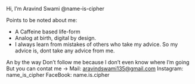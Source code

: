 Hi, I’m Aravind Swami @name-is-cipher

Points to be noted about me:
- A Caffeine based life-form
- Analog at birth, digital by design.
- I always learn from mistakes of others who take my advice. So my advice is, dont take any advice from me.

An by the way Don’t follow me because I don’t even know where I’m going
But you can contat me ->
Mail: aravindswami135@gmail.com
Instagram: name_is_cipher
FaceBook: name.is.cipher

<!---
name-is-cipher/name-is-cipher is a ✨ special ✨ repository because its `README.md` (this file) appears on your GitHub profile.
You can click the Preview link to take a look at your changes.
--->
